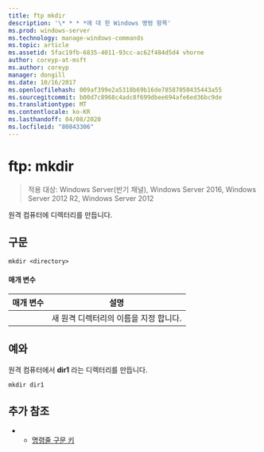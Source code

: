 ```yaml
---
title: ftp mkdir
description: '\* * * *에 대 한 Windows 명령 항목'
ms.prod: windows-server
ms.technology: manage-windows-commands
ms.topic: article
ms.assetid: 5fac19fb-6835-4011-93cc-ac62f484d5d4 vhorne
author: coreyp-at-msft
ms.author: coreyp
manager: dongill
ms.date: 10/16/2017
ms.openlocfilehash: 009af399e2a5318b69b16de78587050435443a55
ms.sourcegitcommit: b00d7c8968c4adc8f699dbee694afe6ed36bc9de
ms.translationtype: MT
ms.contentlocale: ko-KR
ms.lasthandoff: 04/08/2020
ms.locfileid: "80843306"
---
```

# <a name="ftp-mkdir"></a>ftp: mkdir

>적용 대상: Windows Server(반기 채널), Windows Server 2016, Windows Server 2012 R2, Windows Server 2012

원격 컴퓨터에 디렉터리를 만듭니다.   
## <a name="syntax"></a>구문  
```  
mkdir <directory>  
```  
#### <a name="parameters"></a>매개 변수  

|  매개 변수  |                   설명                   |
|-------------|-------------------------------------------------|
| <directory> | 새 원격 디렉터리의 이름을 지정 합니다. |

## <a name="examples"></a><a name=BKMK_Examples></a>예와  
원격 컴퓨터에서 **dir1** 라는 디렉터리를 만듭니다.  
```  
mkdir dir1  
```  
## <a name="additional-references"></a>추가 참조  
-   - [명령줄 구문 키](command-line-syntax-key.md)  
